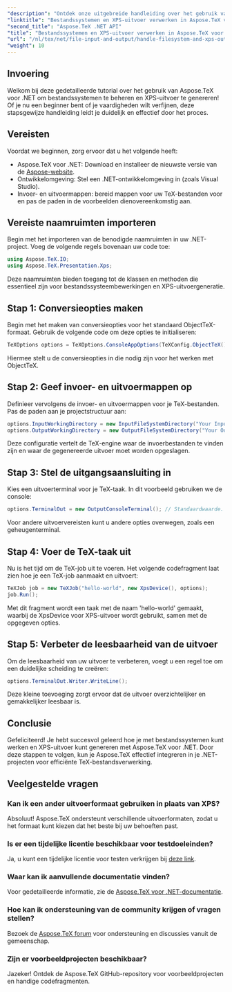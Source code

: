 ```yaml
---
"description": "Ontdek onze uitgebreide handleiding over het gebruik van Aspose.TeX voor .NET voor het verwerken van bestandssystemen en het genereren van XPS-uitvoer. Deze stapsgewijze tutorial behandelt alles, van het instellen van je omgeving tot het uitvoeren van een TeX-taak."
"linktitle": "Bestandssystemen en XPS-uitvoer verwerken in Aspose.TeX voor .NET"
"second_title": "Aspose.TeX .NET API"
"title": "Bestandssystemen en XPS-uitvoer verwerken in Aspose.TeX voor .NET"
"url": "/nl/tex/net/file-input-and-output/handle-filesystem-and-xps-output/"
"weight": 10
---
```


## Invoering

Welkom bij deze gedetailleerde tutorial over het gebruik van Aspose.TeX voor .NET om bestandssystemen te beheren en XPS-uitvoer te genereren! Of je nu een beginner bent of je vaardigheden wilt verfijnen, deze stapsgewijze handleiding leidt je duidelijk en effectief door het proces.

## Vereisten

Voordat we beginnen, zorg ervoor dat u het volgende heeft:

- Aspose.TeX voor .NET: Download en installeer de nieuwste versie van de [Aspose-website](https://releases.aspose.com/tex/net/).
- Ontwikkelomgeving: Stel een .NET-ontwikkelomgeving in (zoals Visual Studio).
- Invoer- en uitvoermappen: bereid mappen voor uw TeX-bestanden voor en pas de paden in de voorbeelden dienovereenkomstig aan.

## Vereiste naamruimten importeren

Begin met het importeren van de benodigde naamruimten in uw .NET-project. Voeg de volgende regels bovenaan uw code toe:

```csharp
using Aspose.TeX.IO;
using Aspose.TeX.Presentation.Xps;
```

Deze naamruimten bieden toegang tot de klassen en methoden die essentieel zijn voor bestandssysteembewerkingen en XPS-uitvoergeneratie.

## Stap 1: Conversieopties maken

Begin met het maken van conversieopties voor het standaard ObjectTeX-formaat. Gebruik de volgende code om deze opties te initialiseren:

```csharp
TeXOptions options = TeXOptions.ConsoleAppOptions(TeXConfig.ObjectTeX());
```

Hiermee stelt u de conversieopties in die nodig zijn voor het werken met ObjectTeX.

## Stap 2: Geef invoer- en uitvoermappen op

Definieer vervolgens de invoer- en uitvoermappen voor je TeX-bestanden. Pas de paden aan je projectstructuur aan:

```csharp
options.InputWorkingDirectory = new InputFileSystemDirectory("Your Input Directory");
options.OutputWorkingDirectory = new OutputFileSystemDirectory("Your Output Directory");
```

Deze configuratie vertelt de TeX-engine waar de invoerbestanden te vinden zijn en waar de gegenereerde uitvoer moet worden opgeslagen.

## Stap 3: Stel de uitgangsaansluiting in

Kies een uitvoerterminal voor je TeX-taak. In dit voorbeeld gebruiken we de console:

```csharp
options.TerminalOut = new OutputConsoleTerminal(); // Standaardwaarde. Willekeurige toewijzing.
```

Voor andere uitvoervereisten kunt u andere opties overwegen, zoals een geheugenterminal.

## Stap 4: Voer de TeX-taak uit

Nu is het tijd om de TeX-job uit te voeren. Het volgende codefragment laat zien hoe je een TeX-job aanmaakt en uitvoert:

```csharp
TeXJob job = new TeXJob("hello-world", new XpsDevice(), options);
job.Run();
```

Met dit fragment wordt een taak met de naam 'hello-world' gemaakt, waarbij de XpsDevice voor XPS-uitvoer wordt gebruikt, samen met de opgegeven opties.

## Stap 5: Verbeter de leesbaarheid van de uitvoer

Om de leesbaarheid van uw uitvoer te verbeteren, voegt u een regel toe om een duidelijke scheiding te creëren:

```csharp
options.TerminalOut.Writer.WriteLine();
```

Deze kleine toevoeging zorgt ervoor dat de uitvoer overzichtelijker en gemakkelijker leesbaar is.

## Conclusie

Gefeliciteerd! Je hebt succesvol geleerd hoe je met bestandssystemen kunt werken en XPS-uitvoer kunt genereren met Aspose.TeX voor .NET. Door deze stappen te volgen, kun je Aspose.TeX effectief integreren in je .NET-projecten voor efficiënte TeX-bestandsverwerking.

## Veelgestelde vragen

### Kan ik een ander uitvoerformaat gebruiken in plaats van XPS?

Absoluut! Aspose.TeX ondersteunt verschillende uitvoerformaten, zodat u het formaat kunt kiezen dat het beste bij uw behoeften past.

### Is er een tijdelijke licentie beschikbaar voor testdoeleinden?

Ja, u kunt een tijdelijke licentie voor testen verkrijgen bij [deze link](https://purchase.conholdate.com/temporary-license/).

### Waar kan ik aanvullende documentatie vinden?

Voor gedetailleerde informatie, zie de [Aspose.TeX voor .NET-documentatie](https://reference.aspose.com/tex/net/).

### Hoe kan ik ondersteuning van de community krijgen of vragen stellen?

Bezoek de [Aspose.TeX forum](https://forum.aspose.com/c/tex/47) voor ondersteuning en discussies vanuit de gemeenschap.

### Zijn er voorbeeldprojecten beschikbaar?

Jazeker! Ontdek de Aspose.TeX GitHub-repository voor voorbeeldprojecten en handige codefragmenten.